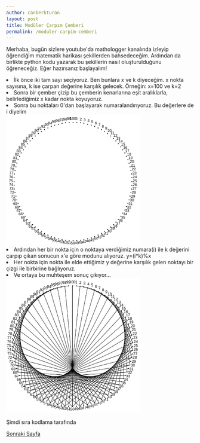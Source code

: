 ```yaml
---
author: canberkturan
layout: post
title: Modüler Çarpım Çemberi
permalink: /moduler-carpim-cemberi
---
```


<p>Merhaba, bugün sizlere youtube'da mathologger kanalında izleyip öğrendiğim matematik harikası şekillerden bahsedeceğim. Ardından da birlikte python kodu yazarak bu şekillerin nasıl oluşturulduğunu öğreneceğiz. Eğer hazırsanız başlayalım!</p>
 
<li>İlk önce iki tam sayı seçiyoruz. Ben bunlara x ve k diyeceğim. x nokta sayısına, k ise çarpan değerine karşılık gelecek. Örneğin: x=100 ve k=2</li>
<li>Sonra bir çember çizip bu çemberin kenarlarına eşit aralıklarla, belirlediğimiz x kadar nokta koyuyoruz.</li>

<li>Sonra bu noktaları 0'dan başlayarak numaralandırıyoruz. Bu değerlere de i diyelim</li>
<img src="/assets/sscrop.png" style="width: 360px; height: auto"/>
<li>Ardından her bir nokta için o noktaya verdiğimiz numara(i) ile k değerini çarpıp çıkan sonucun x'e göre modunu alıyoruz. y=(i*k)%x
<li>Her nokta için nokta ile elde ettiğimiz y değerine karşılık gelen noktayı bir çizgi ile birbirine bağlıyoruz. 
<li>Ve ortaya bu muhteşem sonuç çıkıyor...</li>
<img src="/assets/sscrop2.png" style="width: 360px; height: auto"/>

<p>Şimdi sıra kodlama tarafında</p><a href="/moduler-carpim-cemberi-2">Sonraki Sayfa</a>
